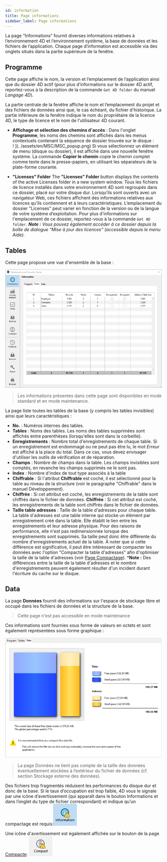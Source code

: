 ```yaml
---
id: information
title: Page informations
sidebar_label: Page informations
---
```


La page “Informations” fournit diverses informations relatives à l’environnement 4D et l’environnement système, la base de données et les fichiers de l’application. Chaque page d’information est accessible via des onglets situés dans la partie supérieure de la fenêtre.

## Programme

Cette page affiche le nom, la version et l’emplacement de l’application ainsi que du dossier 4D actif (pour plus d’informations sur le dossier 4D actif, reportez-vous à la description de la commande `Get 4D folder` du manuel _Langage 4D_).

La partie centrale de la fenêtre affiche le nom et l’emplacement du projet et des fichiers de données ainsi que, le cas échéant, du fichier d'historique. La partie inférieure de la fenêtre indique le nom du propriétaire de la licence 4D, le type de licence et le nom de l'utilisateur 4D courant.

- **Affichage et sélection des chemins d'accès** : Dans l'onglet **Programme**, les noms des chemins sont affichés dans les menus contextuels contenant la séquence de dossier trouvée sur le disque :\
  ! ](. /assets/en/MSC/MSC_popup.png)
  Si vous sélectionnez un élément de menu (disque ou dossier), il est affiché dans une nouvelle fenêtre système.
  La commande **Copier le chemin** copie le chemin complet comme texte dans le presse-papiers, en utilisant les séparateurs de la plate-forme courante.

- **"Licenses" Folder** The **"Licenses" Folder** button displays the contents of the active Licenses folder in a new system window. Tous les fichiers de licence installés dans votre environnement 4D sont regroupés dans ce dossier, placé sur votre disque dur. Lorsqu’ils sont ouverts avec un navigateur Web, ces fichiers affichent des informations relatives aux licences qu’ils contiennent et à leurs caractéristiques.
  L’emplacement du dossier "Licenses" peut varier en fonction de la version ou de la langue de votre système d’exploitation. Pour plus d'informations sur l'emplacement de ce dossier, reportez-vous à la commande `Get 4D folder`.
  _**Note :** Vous pouvez également accéder à ce dossier depuis la boîte de dialogue “Mise à jour des licences” (accessible depuis le menu Aide)._

## Tables

Cette page propose une vue d'ensemble de la base :

![](../assets/en/MSC/MSC_Tables.png)

> Les informations présentes dans cette page sont disponibles en mode standard et en mode maintenance.

La page liste toutes les tables de la base (y compris les tables invisibles) ainsi que leurs caractéristiques :

- **No.** : Numéros internes des tables.
- **Tables** : Noms des tables. Les noms des tables supprimées sont affichés entre parenthèses (lorsqu'elles sont dans la corbeille).
- **Enregistrements** : Nombre total d'enregistrements de chaque table. Si un enregistrement est endommagé ou ne peut pas être lu, le mot _Erreur_ est affiché à la place du total. Dans ce cas, vous devez envisager d'utiliser les outils de vérification et de réparation.
- **Champs** : Nombre de champs dans la table. Les champs invisibles sont comptés, en revanche les champs supprimés ne le sont pas.
- **Index** : Nombre d'index de tout type associés à la table
- **Chiffrable** : Si l'attribut **Chiffrable** est coché, il est sélectionné pour la table au niveau de la structure (voir le paragraphe "Chiffrable" dans le manuel Développement).
- **Chiffrée** : Si cet attribut est coché, les enregistrements de la table sont chiffrés dans le fichier de données. **Chiffrée** : Si cet attribut est coché, les enregistrements de la table sont chiffrés dans le fichier de données.
- **Taille table adresses** : Taille de la table d'adresses pour chaque table. La table d'adresses est une table interne qui stocke un élément par enregistrement créé dans la table. Elle établit le lien entre les enregistrements et leur adresse physique. Pour des raisons de performance, elle n'est pas redimensionnée lorsque des enregistrements sont supprimés. Sa taille peut donc être différente du nombre d'enregistrements actuel de la table. À noter que si cette différence est significative, il peut être intéressant de compacter les données avec l'option "Compacter la table d'adresses" afin d'optimiser la taille de la table d'adresses (voir [Page Compactage](compact.md)).
  \***Note :** Des différences entre la taille de la table d'adresses et le nombre d'enregistrements peuvent également résulter d'un incident durant l'écriture du cache sur le disque.

## Data

La page **Données** fournit des informations sur l'espace de stockage libre et occupé dans les fichiers de données et la structure de la base.

> Cette page n'est pas accessible en mode maintenance

Ces informations sont fournies sous forme de valeurs en octets et sont également représentées sous forme graphique :

![](../assets/en/MSC/MSC_Data.png)

> La page Données ne tient pas compte de la taille des données éventuellement stockées à l’extérieur du fichier de données (cf. section Stockage externe des données).

Des fichiers trop fragmentés réduisent les performances du disque dur et donc de la base. Si le taux d’occupation est trop faible, 4D vous le signale par une icône d’avertissement (qui apparaît dans le bouton Informations et dans l’onglet du type de fichier correspondant) et indique qu’un compactage est requis:![](../assets/en/MSC/MSC_infowarn.png)

Une icône d'avertissement est également affichée sur le bouton de la page [Compacte](compact.md):
![](../assets/en/MSC/MSC_compactwarn.png)
